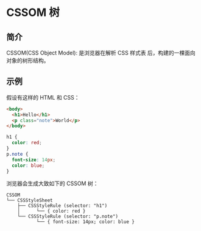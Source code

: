 # CSSOM 树

## 简介

CSSOM(CSS Object Model): 是浏览器在解析 CSS 样式表 后，构建的一棵面向对象的树形结构。

## 示例

假设有这样的 HTML 和 CSS：

```html
<body>
  <h1>Hello</h1>
  <p class="note">World</p>
</body>
```

```css
h1 {
  color: red;
}
p.note {
  font-size: 14px;
  color: blue;
}
```

浏览器会生成大致如下的 CSSOM 树：

```text
CSSOM
└── CSSStyleSheet
    ├── CSSStyleRule (selector: "h1")
    │      └── { color: red }
    └── CSSStyleRule (selector: "p.note")
           └── { font-size: 14px; color: blue }
```
